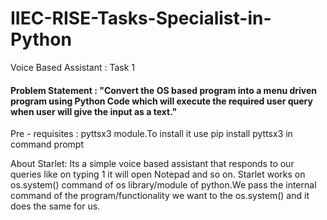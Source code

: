 # IIEC-RISE-Tasks-Specialist-in-Python

Voice Based Assistant : Task 1
####  **Problem Statement** : "Convert the OS based program into a menu driven program using Python Code which will execute the required user query when user will give the input as a text."

Pre - requisites : pyttsx3 module.To install it use pip install pyttsx3 in command prompt

About Starlet: Its a simple voice based assistant that responds to our queries like on typing 1 it will open Notepad and so on.
Starlet works on os.system() command of os library/module of python.We pass the internal command of the program/functionality we want to the os.system() and it does the same for us.

 
